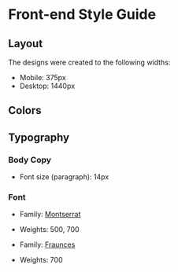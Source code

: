 # Front-end Style Guide

## Layout

The designs were created to the following widths:

- Mobile: 375px
- Desktop: 1440px

## Colors


## Typography

### Body Copy

- Font size (paragraph): 14px

### Font

- Family: [Montserrat](https://fonts.google.com/specimen/Montserrat)
- Weights: 500, 700

- Family: [Fraunces](https://fonts.google.com/specimen/Fraunces)
- Weights: 700
